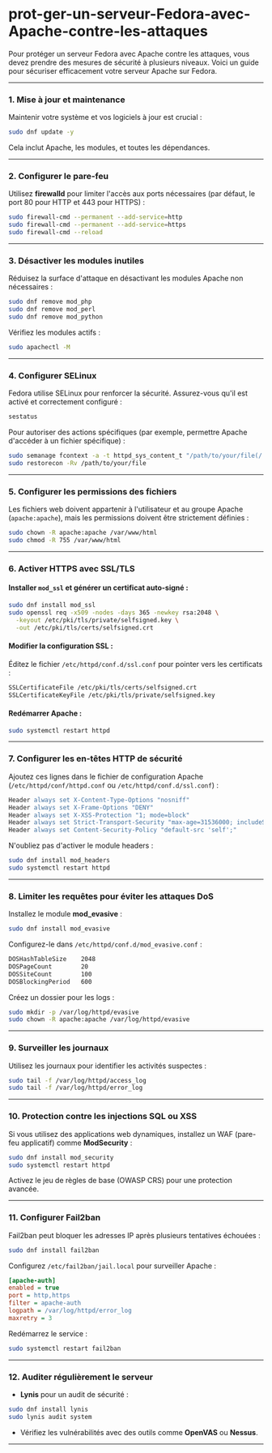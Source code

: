 # prot-ger-un-serveur-Fedora-avec-Apache-contre-les-attaques
Pour protéger un serveur Fedora avec Apache contre les attaques, vous devez prendre des mesures de sécurité à plusieurs niveaux. Voici un guide pour sécuriser efficacement votre serveur Apache sur Fedora.


---

### 1. **Mise à jour et maintenance**
Maintenir votre système et vos logiciels à jour est crucial :
```bash
sudo dnf update -y
```
Cela inclut Apache, les modules, et toutes les dépendances.

---

### 2. **Configurer le pare-feu**
Utilisez **firewalld** pour limiter l'accès aux ports nécessaires (par défaut, le port 80 pour HTTP et 443 pour HTTPS) :
```bash
sudo firewall-cmd --permanent --add-service=http
sudo firewall-cmd --permanent --add-service=https
sudo firewall-cmd --reload
```

---

### 3. **Désactiver les modules inutiles**
Réduisez la surface d'attaque en désactivant les modules Apache non nécessaires :
```bash
sudo dnf remove mod_php
sudo dnf remove mod_perl
sudo dnf remove mod_python
```

Vérifiez les modules actifs :
```bash
sudo apachectl -M
```

---

### 4. **Configurer SELinux**
Fedora utilise SELinux pour renforcer la sécurité. Assurez-vous qu'il est activé et correctement configuré :
```bash
sestatus
```
Pour autoriser des actions spécifiques (par exemple, permettre Apache d'accéder à un fichier spécifique) :
```bash
sudo semanage fcontext -a -t httpd_sys_content_t "/path/to/your/file(/.*)?"
sudo restorecon -Rv /path/to/your/file
```

---

### 5. **Configurer les permissions des fichiers**
Les fichiers web doivent appartenir à l'utilisateur et au groupe Apache (`apache:apache`), mais les permissions doivent être strictement définies :
```bash
sudo chown -R apache:apache /var/www/html
sudo chmod -R 755 /var/www/html
```

---

### 6. **Activer HTTPS avec SSL/TLS**
#### Installer `mod_ssl` et générer un certificat auto-signé :
```bash
sudo dnf install mod_ssl
sudo openssl req -x509 -nodes -days 365 -newkey rsa:2048 \
  -keyout /etc/pki/tls/private/selfsigned.key \
  -out /etc/pki/tls/certs/selfsigned.crt
```
#### Modifier la configuration SSL :
Éditez le fichier `/etc/httpd/conf.d/ssl.conf` pour pointer vers les certificats :
```bash
SSLCertificateFile /etc/pki/tls/certs/selfsigned.crt
SSLCertificateKeyFile /etc/pki/tls/private/selfsigned.key
```
#### Redémarrer Apache :
```bash
sudo systemctl restart httpd
```

---

### 7. **Configurer les en-têtes HTTP de sécurité**
Ajoutez ces lignes dans le fichier de configuration Apache (`/etc/httpd/conf/httpd.conf` ou `/etc/httpd/conf.d/ssl.conf`) :
```apache
Header always set X-Content-Type-Options "nosniff"
Header always set X-Frame-Options "DENY"
Header always set X-XSS-Protection "1; mode=block"
Header always set Strict-Transport-Security "max-age=31536000; includeSubDomains"
Header always set Content-Security-Policy "default-src 'self';"
```
N'oubliez pas d'activer le module headers :
```bash
sudo dnf install mod_headers
sudo systemctl restart httpd
```

---

### 8. **Limiter les requêtes pour éviter les attaques DoS**
Installez le module **mod_evasive** :
```bash
sudo dnf install mod_evasive
```
Configurez-le dans `/etc/httpd/conf.d/mod_evasive.conf` :
```apache
DOSHashTableSize    2048
DOSPageCount        20
DOSSiteCount        100
DOSBlockingPeriod   600
```
Créez un dossier pour les logs :
```bash
sudo mkdir -p /var/log/httpd/evasive
sudo chown -R apache:apache /var/log/httpd/evasive
```

---

### 9. **Surveiller les journaux**
Utilisez les journaux pour identifier les activités suspectes :
```bash
sudo tail -f /var/log/httpd/access_log
sudo tail -f /var/log/httpd/error_log
```

---

### 10. **Protection contre les injections SQL ou XSS**
Si vous utilisez des applications web dynamiques, installez un WAF (pare-feu applicatif) comme **ModSecurity** :
```bash
sudo dnf install mod_security
sudo systemctl restart httpd
```
Activez le jeu de règles de base (OWASP CRS) pour une protection avancée.

---

### 11. **Configurer Fail2ban**
Fail2ban peut bloquer les adresses IP après plusieurs tentatives échouées :
```bash
sudo dnf install fail2ban
```
Configurez `/etc/fail2ban/jail.local` pour surveiller Apache :
```ini
[apache-auth]
enabled = true
port = http,https
filter = apache-auth
logpath = /var/log/httpd/error_log
maxretry = 3
```
Redémarrez le service :
```bash
sudo systemctl restart fail2ban
```

---

### 12. **Auditer régulièrement le serveur**
- **Lynis** pour un audit de sécurité :
```bash
sudo dnf install lynis
sudo lynis audit system
```
- Vérifiez les vulnérabilités avec des outils comme **OpenVAS** ou **Nessus**.

---
